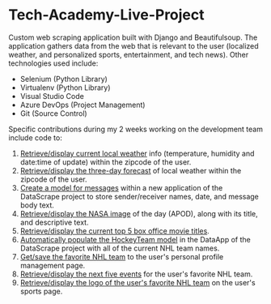 # Tech-Academy-Live-Project
Custom web scraping application built with Django and Beautifulsoup.  The application gathers data from the web that is relevant to the user (localized weather, and personalized sports, entertainment, and tech news).  Other technologies used include:

* Selenium (Python Library)
* Virtualenv (Python Library)
* Visual Studio Code
* Azure DevOps (Project Management)
* Git (Source Control)

Specific contributions during my 2 weeks working on the development team include code to:

1. [Retrieve/display current local weather](docs/Local_Weather.pdf) info (temperature, humidity and date:time of update) within the zipcode of the user.
2. [Retrieve/display the three-day forecast](docs/Three_Day_Forecast.pdf) of local weather within the zipcode of the user.
3. [Create a model for messages](docs/Message_Model.pdf) within a new application of the DataScrape project to store sender/receiver names, date, and message body text.
4. [Retrieve/display the NASA image](docs/NASA_Image.pdf) of the day (APOD), along with its title, and descriptive text.
5. [Retrieve/display the current top 5 box office movie titles](docs/Movies.pdf).
6. [Automatically populate the HockeyTeam model](docs/NHL_Teams_Script.pdf) in the DataApp of the DataScrape project with all of the current NHL team names.
7. [Get/save the favorite NHL team](docs/NHL_Team.pdf) to the user's personal profile management page.
8. [Retrieve/display the next five events](docs/Events.pdf) for the user's favorite NHL team.
9. [Retrieve/display the logo of the user's favorite NHL team](docs/Logo.pdf) on the user's sports page.
